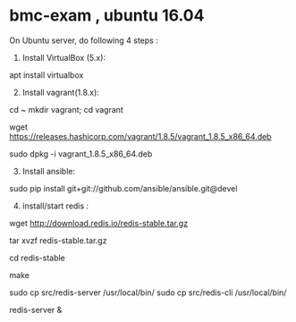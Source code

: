 # bmc-exam , ubuntu 16.04

On Ubuntu server, do following 4 steps :

1. Install VirtualBox (5.x):

  apt install virtualbox
  
2. Install vagrant(1.8.x):
  
  cd ~
  mkdir vagrant; cd vagrant
  
  wget https://releases.hashicorp.com/vagrant/1.8.5/vagrant_1.8.5_x86_64.deb
  
  sudo dpkg -i vagrant_1.8.5_x86_64.deb

3. Install ansible:
  
  sudo pip install git+git://github.com/ansible/ansible.git@devel
  
4. install/start redis :

  wget http://download.redis.io/redis-stable.tar.gz
  
  tar xvzf redis-stable.tar.gz
  
  cd redis-stable
  
  make
  
  sudo cp src/redis-server /usr/local/bin/
  sudo cp src/redis-cli /usr/local/bin/
  
  redis-server &
